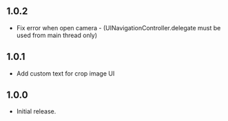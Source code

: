 ## 1.0.2

* Fix error when open camera - (UINavigationController.delegate must be used from main thread only)

## 1.0.1

* Add custom text for crop image UI

## 1.0.0

* Initial release.
